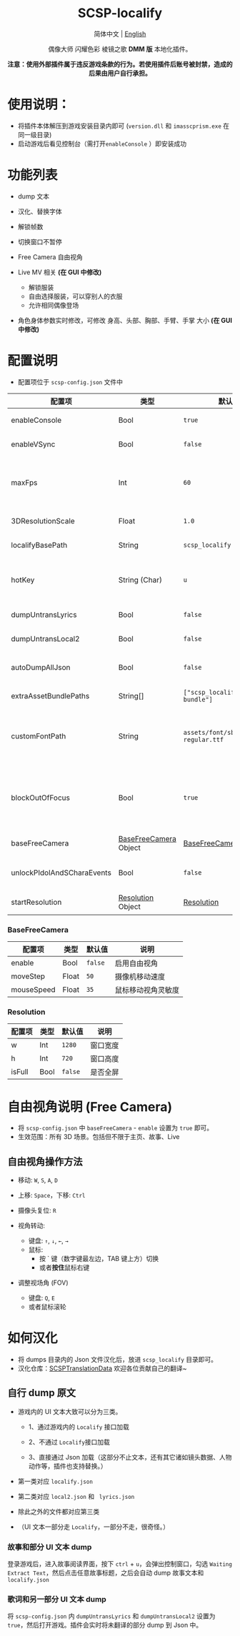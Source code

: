 <div align="center">

# SCSP-localify

简体中文 | [English](readme_EN.md)

偶像大师 闪耀色彩 棱镜之歌 **DMM 版** 本地化插件。

**注意：使用外部插件属于违反游戏条款的行为。若使用插件后账号被封禁，造成的后果由用户自行承担。**

</div>



# 使用说明：

- 将插件本体解压到游戏安装目录内即可 (`version.dll` 和 `imasscprism.exe` 在同一级目录)
- 启动游戏后看见控制台（需打开`enableConsole` ）即安装成功



# 功能列表

- dump 文本

- 汉化、替换字体
- 解锁帧数
- 切换窗口不暂停
- Free Camera 自由视角
- Live MV 相关 **(在 GUI 中修改)**
  - 解锁服装
  - 自由选择服装，可以穿别人的衣服
  - 允许相同偶像登场

- 角色身体参数实时修改，可修改 身高、头部、胸部、手臂、手掌 大小 **(在 GUI 中修改)**



# 配置说明

- 配置项位于 `scsp-config.json` 文件中

| 配置项                     | 类型                                     | 默认值                                 | 说明                                                 |
| -------------------------- | ---------------------------------------- | -------------------------------------- | ---------------------------------------------------- |
| enableConsole              | Bool                                     | `true`                                 | 是否开启控制台                                       |
| enableVSync                | Bool                                     | `false`                                | 是否启用垂直同步                                     |
| maxFps                     | Int                                      | `60`                                   | 最大帧数<br>当启用 `enableVSync` 时，此项配置失效    |
| 3DResolutionScale          | Float                                    | `1.0`                                  | 3D 渲染分辨率倍率                                    |
| localifyBasePath           | String                                   | `scsp_localify`                        | 本地化文件目录                                       |
| hotKey                     | String (Char)                            | `u`                                    | 按下 `Ctrl` + 此项配置的热键，**打开插件 GUI**       |
| dumpUntransLyrics          | Bool                                     | `false`                                | dump 未翻译的歌词                                    |
| dumpUntransLocal2          | Bool                                     | `false`                                | dump 未翻译的文本                                    |
| autoDumpAllJson            | Bool                                     | `false`                                | dump 所有游戏加载的 JSON                             |
| extraAssetBundlePaths      | String[]                                 | `["scsp_localify/scsp-bundle"]`        | 自定义数据包路径                                     |
| customFontPath             | String                                   | `assets/font/sbtphumminge-regular.ttf` | 自定义数据包中字体路径<br>用于替换游戏内置字体       |
| blockOutOfFocus            | Bool                                     | `true`                                 | 拦截窗口失焦事件<br>切换到其它窗口后不会触发游戏暂停 |
| baseFreeCamera             | [BaseFreeCamera](#BaseFreeCamera) Object | [BaseFreeCamera](#BaseFreeCamera)      | 自由视角配置                                         |
| unlockPIdolAndSCharaEvents | Bool                                     | `false`                                | 解锁 `角色` - `一览` 中的P卡和S卡事件                |
| startResolution            | [Resolution](#Resolution) Object         | [Resolution](#Resolution)              | 启动游戏初始分辨率                                   |



### BaseFreeCamera

| 配置项     | 类型  | 默认值  | 说明               |
| ---------- | ----- | ------- | ------------------ |
| enable     | Bool  | `false` | 启用自由视角       |
| moveStep   | Float | `50`    | 摄像机移动速度     |
| mouseSpeed | Float | `35`    | 鼠标移动视角灵敏度 |



### Resolution

| 配置项 | 类型 | 默认值  | 说明     |
| ------ | ---- | ------- | -------- |
| w      | Int  | `1280`  | 窗口宽度 |
| h      | Int  | `720`   | 窗口高度 |
| isFull | Bool | `false` | 是否全屏 |



# 自由视角说明 (Free Camera)

- 将 `scsp-config.json` 中 `baseFreeCamera` - `enable` 设置为 `true` 即可。
- 生效范围：所有 3D 场景。包括但不限于主页、故事、Live



## 自由视角操作方法

- 移动: `W`, `S`, `A`, `D`
- 上移: `Space`，下移: `Ctrl`
- 摄像头复位: `R`

- 视角转动: 
  - 键盘: `↑`, `↓`, `←`, `→`
  - 鼠标: 
    - 按 ` 键（数字键最左边，TAB 键上方）切换
    - 或者**按住**鼠标右键
- 调整视场角 (FOV)
  - 键盘: `Q`, `E`
  - 或者鼠标滚轮



# 如何汉化

- 将 dumps 目录内的 Json 文件汉化后，放进 `scsp_localify` 目录即可。
- 汉化仓库：[SCSPTranslationData](https://github.com/ShinyGroup/SCSPTranslationData) 欢迎各位贡献自己的翻译~



## 自行 dump 原文
- 游戏内的 UI 文本大致可以分为三类。

  - 1、通过游戏内的 `Localify` 接口加载

  - 2、不通过 `Localify`接口加载

  - 3、直接通过 Json 加载（这部分不止文本，还有其它诸如镜头数据、人物动作等，插件也支持替换。）

  

- 第一类对应 `localify.json`

- 第二类对应 `local2.json` 和 ` lyrics.json`

- 除此之外的文件都对应第三类

- （UI 文本一部分走 `Localify`，一部分不走，很奇怪。）



### 故事和部分 UI 文本 dump
登录游戏后，进入故事阅读界面，按下 `ctrl` + `u`，会弹出控制窗口，勾选 `Waiting Extract Text`，然后点击任意故事标题，之后会自动 dump 故事文本和 `localify.json`



### 歌词和另一部分 UI 文本 dump
将 `scsp-config.json` 内 `dumpUntransLyrics` 和 `dumpUntransLocal2` 设置为 `true`，然后打开游戏。插件会实时将未翻译的部分 dump 到 Json 中。